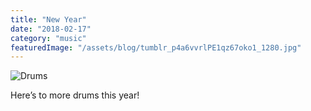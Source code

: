 ```yaml
---
title: "New Year"
date: "2018-02-17"
category: "music"
featuredImage: "/assets/blog/tumblr_p4a6vvrlPE1qz67oko1_1280.jpg"
---
```


![Drums](/images/tumblr_p4a6vvrlPE1qz67oko2_1280.jpg)

Here’s to more drums this year!

